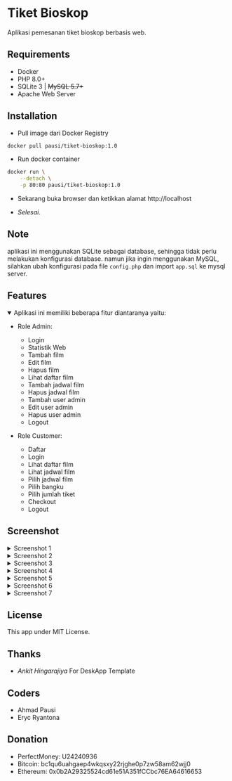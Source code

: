 # Tiket Bioskop

Aplikasi pemesanan tiket bioskop berbasis web. 

## Requirements
- Docker
- PHP 8.0+
- SQLite 3 | ~~MySQL 5.7+~~
- Apache Web Server

## Installation

- Pull image dari Docker Registry
```bash
docker pull pausi/tiket-bioskop:1.0
```

- Run docker container
```sh
docker run \
    --detach \
    -p 80:80 pausi/tiket-bioskop:1.0
```

- Sekarang buka browser dan ketikkan alamat http://localhost

- *Selesai.*

## Note
aplikasi ini menggunakan SQLite sebagai database, sehingga tidak perlu melakukan konfigurasi database. namun jika ingin menggunakan MySQL, silahkan ubah konfigurasi pada file `config.php` dan import `app.sql` ke mysql server.

## Features
<details open>
    <summary>Aplikasi ini memiliki beberapa fitur diantaranya yaitu: </summary>

- Role Admin:
    - Login
    - Statistik Web
    - Tambah film
    - Edit film
    - Hapus film
    - Lihat daftar film
    - Tambah jadwal film
    - Hapus jadwal film
    - Tambah user admin
    - Edit user admin
    - Hapus user admin
    - Logout

- Role Customer:
    - Daftar
    - Login
    - Lihat daftar film
    - Lihat jadwal film
    - Pilih jadwal film
    - Pilih bangku
    - Pilih jumlah tiket
    - Checkout
    - Logout
</details>

## Screenshot
<details>
    <summary>Screenshot 1</summary>

![](https://i.ibb.co/3h5mB1Q/Screenshot-2022-09-29-15-22-54.png")
</details>
<details>
    <summary>Screenshot 2</summary>

![](https://i.ibb.co/1sMFJS0/Screenshot-2022-09-29-15-24-42.png)

</details>
<details>
<summary>Screenshot 3</summary>

![](https://i.ibb.co/dLSsTt0/Screenshot-2022-09-29-15-23-51.png)
</details>
<details>
    <summary>Screenshot 4</summary>

![](https://i.ibb.co/pQKz63q/Screenshot-2022-09-29-15-23-39.png")
</details>
<details>
    <summary>Screenshot 5</summary>

![](https://i.ibb.co/3fb7B1P/Screenshot-2022-09-29-15-23-07.png")
</details>
<details>
    <summary>Screenshot 6</summary>

![](https://i.ibb.co/4FSmW3r/Screenshot-2022-09-29-15-25-00.png")
</details>
<details>
    <summary>Screenshot 7</summary>

![](https://i.ibb.co/98cKJN1/Screenshot-2022-09-29-15-22-46.png")
</details>

## License
This app under MIT License.

## Thanks
- *Ankit Hingarajiya* For DeskApp Template

## Coders
- Ahmad Pausi
- Eryc Ryantona

## Donation
- PerfectMoney: U24240936
- Bitcoin: bc1qu6uahgaep4wkqsxy22rjghe0p7zw58am62wjj0
- Ethereum: 0x0b2A29325524cd61e51A351fCCbc76EA64616653